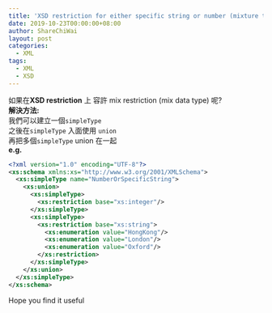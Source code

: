 ```yaml
---
title: 'XSD restriction for either specific string or number (mixture type)'
date: 2019-10-23T00:00:00+08:00
author: ShareChiWai
layout: post
categories:
  - XML
tags:
  - XML
  - XSD
---
```


如果在**XSD restriction** 上 容許 mix restriction (mix data type) 呢?  
**解決方法:**  
我們可以建立一個`simpleType`  
之後在`simpleType` 入面使用 `union`  
再把多個`simpleType` union 在一起  
**e.g.**

```xml
<?xml version="1.0" encoding="UTF-8"?>
<xs:schema xmlns:xs="http://www.w3.org/2001/XMLSchema">
  <xs:simpleType name="NumberOrSpecificString">
    <xs:union>
      <xs:simpleType>
        <xs:restriction base="xs:integer"/>
      </xs:simpleType>
      <xs:simpleType>
        <xs:restriction base="xs:string">
          <xs:enumeration value="HongKong"/>
          <xs:enumeration value="London"/>
          <xs:enumeration value="Oxford"/>
        </xs:restriction>
      </xs:simpleType>
    </xs:union>
  </xs:simpleType>
</xs:schema>
```

Hope you find it useful
